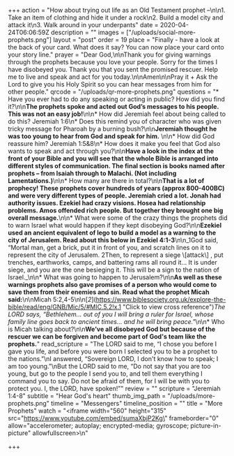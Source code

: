+++
action = "How about trying out life as an Old Testament prophet –\n\n1. Take an item of clothing and hide it under a rock\n2. Build a model city and attack it\n3. Walk around in your underpants"
date = 2020-04-24T06:06:59Z
description = ""
images = ["/uploads/social-more-prophets.png"]
layout = "post"
order = 19
place = "Finally - have a look at the back of your card. What does it say? You can now place your card onto your story line."
prayer = "Dear God,\n\nThank you for giving warnings through the prophets because you love your people. Sorry for the times I have disobeyed you. Thank you that you sent the promised rescuer. Help me to live and speak and act for you today.\n\nAmen\n\nPray it +   Ask the Lord to give you his Holy Spirit so you can hear messages from him for other people."
qrcode = "/uploads/qr-more-prophets.png"
questions = "* Have you ever had to do any speaking or acting in public? How did you find it?\n\n**The prophets spoke and acted out God’s messages to his people. This was not an easy job!**\n\n* How did Jeremiah feel about being called to do this? Jeremiah 1:6\n* Does this remind you of character who was given tricky message for Pharoah by a burning bush?\n\n**Jeremiah thought he was too young to hear from God and speak for him.** \n\n* How did God reassure him? Jeremiah 1:5&8\n* How does it make you feel that God also wants to speak and act through you?\n\n**Have a look in the index at the front of your Bible and you will see that the whole Bible is arranged into different styles of communication. The final section is books named after prophets – from Isaiah through to Malachi. (Not including Lamentations.)**\n\n* How many are there in total?\n\n**That is a lot of prophecy!   These prophets cover hundreds of years (approx 800-400BC) and were very different types of people. Jeremiah cried a lot. Jonah had authority issues. Ezekiel had crazy visions. Hosea had relationship problems. Amos offended rich people. But together they brought one big overall message.**\n\n* What were some of the crazy things the prophets did to warn Israel what would happen if they kept disobeying God?\n\n**Ezekiel used an ancient equivalent of lego to build a model as a warning to the city of Jerusalem.  Read about this below in Ezekiel 4:1-3**\n\n_1God said, “Mortal man, get a brick, put it in front of you, and scratch lines on it to represent the city of Jerusalem. 2Then, to represent a siege \\[attack\\] , put trenches, earthworks, camps, and battering rams all round it... It is under siege, and you are the one besieging it. This will be a sign to the nation of Israel._\n\n* What was going to happen to Jerusalem?\n\n**As well as these warnings prophets also gave promises of a person who would come to save them from their enemies and sin. Read what the prophet Micah said:**\n\nMicah 5:2,4-5\n\n[_2_](https://www.biblesociety.org.uk/explore-the-bible/read/eng/GNB/Mic/5/#MIC.5.2!x.1 \"Click to view cross reference\")_The LORD says, “Bethlehem... out of you I will bring a ruler for Israel, whose family line goes back to ancient times... and he will bring peace.\"_\n\n* Who is Micah talking about?\n\n**We’ve all disobeyed God but because of the rescuer we can be forgiven and become part of God's team like the prophets.**"
read_scripture = "The LORD said to me, “I chose you before I gave you life, and before you were born I selected you to be a prophet to the nations.”\nI answered, “Sovereign LORD, I don't know how to speak; I am too young.”\nBut the LORD said to me, “Do not say that you are too young, but go to the people I send you to, and tell them everything I command you to say.  Do not be afraid of them, for I will be with you to protect you. I, the LORD, have spoken!”"
review = ""
scripture = "Jeremiah 1:4-8"
subtitle = "Hear God's heart"
thumb_img_path = "/uploads/more-prophets.png"
timeline = "Messengers"
timeline_position = ""
title = "More Prophets"
watch = "<iframe width=\"560\" height=\"315\" src=\"https://www.youtube.com/embed/sumaXbjP2Kg\" frameborder=\"0\" allow=\"accelerometer; autoplay; encrypted-media; gyroscope; picture-in-picture\" allowfullscreen></iframe>\n"

+++
